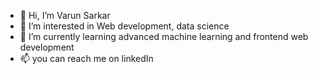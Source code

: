 - 👋 Hi, I’m Varun Sarkar
- 👀 I’m interested in Web development, data science
- 🌱 I’m currently learning advanced machine learning and frontend web development
- 📫 you can reach me on linkedIn

<!---
VarunSarkar/VarunSarkar is a ✨ special ✨ repository because its `README.md` (this file) appears on your GitHub profile.
You can click the Preview link to take a look at your changes.
--->
